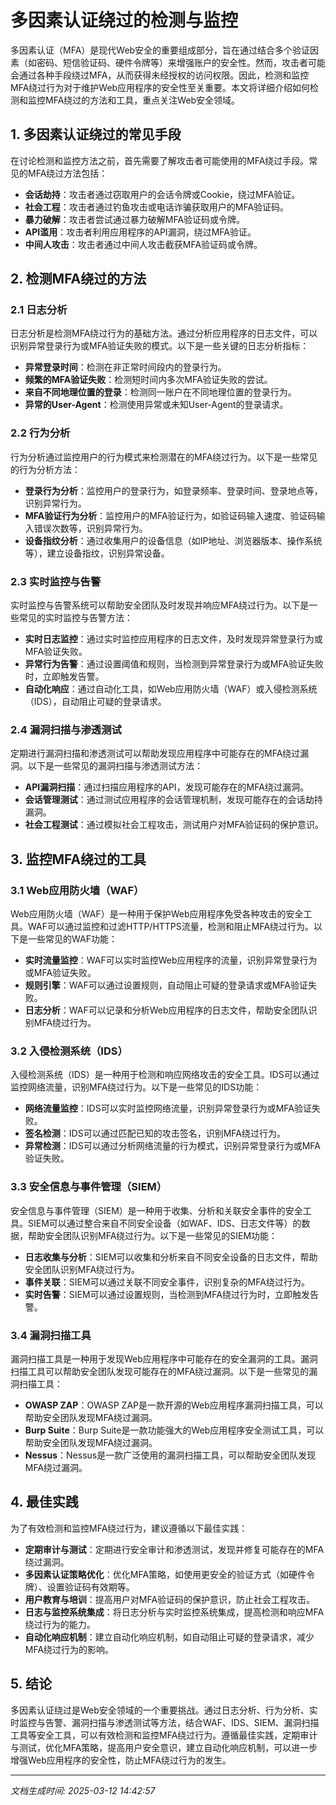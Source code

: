 # 多因素认证绕过的检测与监控

多因素认证（MFA）是现代Web安全的重要组成部分，旨在通过结合多个验证因素（如密码、短信验证码、硬件令牌等）来增强账户的安全性。然而，攻击者可能会通过各种手段绕过MFA，从而获得未经授权的访问权限。因此，检测和监控MFA绕过行为对于维护Web应用程序的安全性至关重要。本文将详细介绍如何检测和监控MFA绕过的方法和工具，重点关注Web安全领域。

## 1. 多因素认证绕过的常见手段

在讨论检测和监控方法之前，首先需要了解攻击者可能使用的MFA绕过手段。常见的MFA绕过方法包括：

- **会话劫持**：攻击者通过窃取用户的会话令牌或Cookie，绕过MFA验证。
- **社会工程**：攻击者通过钓鱼攻击或电话诈骗获取用户的MFA验证码。
- **暴力破解**：攻击者尝试通过暴力破解MFA验证码或令牌。
- **API滥用**：攻击者利用应用程序的API漏洞，绕过MFA验证。
- **中间人攻击**：攻击者通过中间人攻击截获MFA验证码或令牌。

## 2. 检测MFA绕过的方法

### 2.1 日志分析

日志分析是检测MFA绕过行为的基础方法。通过分析应用程序的日志文件，可以识别异常登录行为或MFA验证失败的模式。以下是一些关键的日志分析指标：

- **异常登录时间**：检测在非正常时间段内的登录行为。
- **频繁的MFA验证失败**：检测短时间内多次MFA验证失败的尝试。
- **来自不同地理位置的登录**：检测同一账户在不同地理位置的登录行为。
- **异常的User-Agent**：检测使用异常或未知User-Agent的登录请求。

### 2.2 行为分析

行为分析通过监控用户的行为模式来检测潜在的MFA绕过行为。以下是一些常见的行为分析方法：

- **登录行为分析**：监控用户的登录行为，如登录频率、登录时间、登录地点等，识别异常行为。
- **MFA验证行为分析**：监控用户的MFA验证行为，如验证码输入速度、验证码输入错误次数等，识别异常行为。
- **设备指纹分析**：通过收集用户的设备信息（如IP地址、浏览器版本、操作系统等），建立设备指纹，识别异常设备。

### 2.3 实时监控与告警

实时监控与告警系统可以帮助安全团队及时发现并响应MFA绕过行为。以下是一些常见的实时监控与告警方法：

- **实时日志监控**：通过实时监控应用程序的日志文件，及时发现异常登录行为或MFA验证失败。
- **异常行为告警**：通过设置阈值和规则，当检测到异常登录行为或MFA验证失败时，立即触发告警。
- **自动化响应**：通过自动化工具，如Web应用防火墙（WAF）或入侵检测系统（IDS），自动阻止可疑的登录请求。

### 2.4 漏洞扫描与渗透测试

定期进行漏洞扫描和渗透测试可以帮助发现应用程序中可能存在的MFA绕过漏洞。以下是一些常见的漏洞扫描与渗透测试方法：

- **API漏洞扫描**：通过扫描应用程序的API，发现可能存在的MFA绕过漏洞。
- **会话管理测试**：通过测试应用程序的会话管理机制，发现可能存在的会话劫持漏洞。
- **社会工程测试**：通过模拟社会工程攻击，测试用户对MFA验证码的保护意识。

## 3. 监控MFA绕过的工具

### 3.1 Web应用防火墙（WAF）

Web应用防火墙（WAF）是一种用于保护Web应用程序免受各种攻击的安全工具。WAF可以通过监控和过滤HTTP/HTTPS流量，检测和阻止MFA绕过行为。以下是一些常见的WAF功能：

- **实时流量监控**：WAF可以实时监控Web应用程序的流量，识别异常登录行为或MFA验证失败。
- **规则引擎**：WAF可以通过设置规则，自动阻止可疑的登录请求或MFA验证失败。
- **日志分析**：WAF可以记录和分析Web应用程序的日志文件，帮助安全团队识别MFA绕过行为。

### 3.2 入侵检测系统（IDS）

入侵检测系统（IDS）是一种用于检测和响应网络攻击的安全工具。IDS可以通过监控网络流量，识别MFA绕过行为。以下是一些常见的IDS功能：

- **网络流量监控**：IDS可以实时监控网络流量，识别异常登录行为或MFA验证失败。
- **签名检测**：IDS可以通过匹配已知的攻击签名，识别MFA绕过行为。
- **异常检测**：IDS可以通过分析网络流量的行为模式，识别异常登录行为或MFA验证失败。

### 3.3 安全信息与事件管理（SIEM）

安全信息与事件管理（SIEM）是一种用于收集、分析和关联安全事件的安全工具。SIEM可以通过整合来自不同安全设备（如WAF、IDS、日志文件等）的数据，帮助安全团队识别MFA绕过行为。以下是一些常见的SIEM功能：

- **日志收集与分析**：SIEM可以收集和分析来自不同安全设备的日志文件，帮助安全团队识别MFA绕过行为。
- **事件关联**：SIEM可以通过关联不同安全事件，识别复杂的MFA绕过行为。
- **实时告警**：SIEM可以通过设置规则，当检测到MFA绕过行为时，立即触发告警。

### 3.4 漏洞扫描工具

漏洞扫描工具是一种用于发现Web应用程序中可能存在的安全漏洞的工具。漏洞扫描工具可以帮助安全团队发现可能存在的MFA绕过漏洞。以下是一些常见的漏洞扫描工具：

- **OWASP ZAP**：OWASP ZAP是一款开源的Web应用程序漏洞扫描工具，可以帮助安全团队发现MFA绕过漏洞。
- **Burp Suite**：Burp Suite是一款功能强大的Web应用程序安全测试工具，可以帮助安全团队发现MFA绕过漏洞。
- **Nessus**：Nessus是一款广泛使用的漏洞扫描工具，可以帮助安全团队发现MFA绕过漏洞。

## 4. 最佳实践

为了有效检测和监控MFA绕过行为，建议遵循以下最佳实践：

- **定期审计与测试**：定期进行安全审计和渗透测试，发现并修复可能存在的MFA绕过漏洞。
- **多因素认证策略优化**：优化MFA策略，如使用更安全的验证方式（如硬件令牌）、设置验证码有效期等。
- **用户教育与培训**：提高用户对MFA验证码的保护意识，防止社会工程攻击。
- **日志与监控系统集成**：将日志分析与实时监控系统集成，提高检测和响应MFA绕过行为的能力。
- **自动化响应机制**：建立自动化响应机制，如自动阻止可疑的登录请求，减少MFA绕过行为的影响。

## 5. 结论

多因素认证绕过是Web安全领域的一个重要挑战。通过日志分析、行为分析、实时监控与告警、漏洞扫描与渗透测试等方法，结合WAF、IDS、SIEM、漏洞扫描工具等安全工具，可以有效检测和监控MFA绕过行为。遵循最佳实践，定期审计与测试，优化MFA策略，提高用户安全意识，建立自动化响应机制，可以进一步增强Web应用程序的安全性，防止MFA绕过行为的发生。

---

*文档生成时间: 2025-03-12 14:42:57*



















